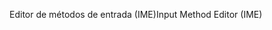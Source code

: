 <span data-ttu-id="6f9a0-101">Editor de métodos de entrada (IME)</span><span class="sxs-lookup"><span data-stu-id="6f9a0-101">Input Method Editor (IME)</span></span>